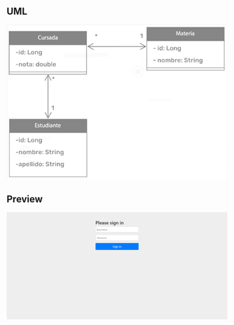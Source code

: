 ## UML
![Preview](https://github.com/soymilidev/JAVA-II/blob/main/C34%20-%20HQL/C34-DH-LiveCoding/demoHibernate_Student/UML.png)

## Preview
![Preview](https://github.com/soymilidev/JAVA-II/blob/main/C34%20-%20HQL/C34-DH-LiveCoding/demoHibernate_Student/preview.png)

